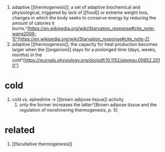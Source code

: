 1. adaptive [[thermogenesis]]; a set of adaptive biochemical and physiological, triggered by lack of [[food]] or extreme weight loss, changes in which the body seeks to conserve energy by reducing the amount of calories it burns.^[https://en.wikipedia.org/wiki/Starvation_response#cite_note-wang2006-1]^[https://en.wikipedia.org/wiki/Starvation_response#cite_note-2]
2. adaptive [[thermogenesis]]; the capacity for heat production becomes larger when the [[organism]] stays for a prolonged time (days, weeks, months) in the cold^[https://journals.physiology.org/doi/pdf/10.1152/ajpregu.00652.2010"]

# cold
1. cold vs. ephedrine → [[brown adipose tissue]] activity
	1. only the former increases the latter^[Brown adipose tissue and the regulation of nonshivering thermogenesis, p. 5]

# related
1. [[facultative thermogenesis]]